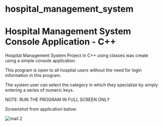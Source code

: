 # hospital_management_system
# Hospital Management System Console Application - C++

Hospital Management System Project in C++ using classes was create using a simple console application. 

This program is open to all hospital users without the need for login information in this program. 

The system user can select the category in which they specialize by simply entering a series of numeric keys.

NOTE: RUN THE PROGRAM IN FULL SCREEN ONLY

Screenshot from application below: 

![mail 2](https://user-images.githubusercontent.com/63939366/163225032-1ff25481-bf43-4a09-b81c-4eacbc207cf8.png)
